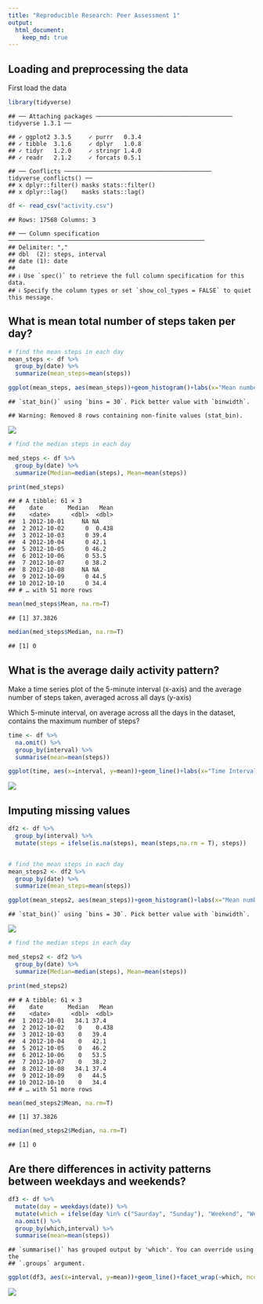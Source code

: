 ```yaml
---
title: "Reproducible Research: Peer Assessment 1"
output: 
  html_document:
    keep_md: true
---
```




## Loading and preprocessing the data

First load the data 


```r
library(tidyverse)
```

```
## ── Attaching packages ─────────────────────────────────────── tidyverse 1.3.1 ──
```

```
## ✓ ggplot2 3.3.5     ✓ purrr   0.3.4
## ✓ tibble  3.1.6     ✓ dplyr   1.0.8
## ✓ tidyr   1.2.0     ✓ stringr 1.4.0
## ✓ readr   2.1.2     ✓ forcats 0.5.1
```

```
## ── Conflicts ────────────────────────────────────────── tidyverse_conflicts() ──
## x dplyr::filter() masks stats::filter()
## x dplyr::lag()    masks stats::lag()
```

```r
df <- read_csv("activity.csv")
```

```
## Rows: 17568 Columns: 3
```

```
## ── Column specification ────────────────────────────────────────────────────────
## Delimiter: ","
## dbl  (2): steps, interval
## date (1): date
## 
## ℹ Use `spec()` to retrieve the full column specification for this data.
## ℹ Specify the column types or set `show_col_types = FALSE` to quiet this message.
```

## What is mean total number of steps taken per day?


```r
# find the mean steps in each day
mean_steps <- df %>%
  group_by(date) %>%
  summarize(mean_steps=mean(steps))

ggplot(mean_steps, aes(mean_steps))+geom_histogram()+labs(x="Mean number of steps per day")+theme_bw()
```

```
## `stat_bin()` using `bins = 30`. Pick better value with `binwidth`.
```

```
## Warning: Removed 8 rows containing non-finite values (stat_bin).
```

![](RepDataAssignment1_files/figure-html/mean_steps-1.png)<!-- -->

```r
# find the median steps in each day

med_steps <- df %>%
  group_by(date) %>%
  summarize(Median=median(steps), Mean=mean(steps)) 

print(med_steps)
```

```
## # A tibble: 61 × 3
##    date       Median   Mean
##    <date>      <dbl>  <dbl>
##  1 2012-10-01     NA NA    
##  2 2012-10-02      0  0.438
##  3 2012-10-03      0 39.4  
##  4 2012-10-04      0 42.1  
##  5 2012-10-05      0 46.2  
##  6 2012-10-06      0 53.5  
##  7 2012-10-07      0 38.2  
##  8 2012-10-08     NA NA    
##  9 2012-10-09      0 44.5  
## 10 2012-10-10      0 34.4  
## # … with 51 more rows
```

```r
mean(med_steps$Mean, na.rm=T)
```

```
## [1] 37.3826
```

```r
median(med_steps$Median, na.rm=T)
```

```
## [1] 0
```

## What is the average daily activity pattern?

Make a time series plot of the 5-minute interval (x-axis) and the average number of steps taken, averaged across all days (y-axis)

Which 5-minute interval, on average across all the days in the dataset, contains the maximum number of steps?




```r
time <- df %>%
  na.omit() %>%
  group_by(interval) %>%
  summarise(mean=mean(steps))

ggplot(time, aes(x=interval, y=mean))+geom_line()+labs(x="Time Interval", y= "Average steps")+theme_bw()
```

![](RepDataAssignment1_files/figure-html/time_plot-1.png)<!-- -->

## Imputing missing values



```r
df2 <- df %>%
  group_by(interval) %>%
  mutate(steps = ifelse(is.na(steps), mean(steps,na.rm = T), steps))


# find the mean steps in each day
mean_steps2 <- df2 %>%
  group_by(date) %>%
  summarize(mean_steps=mean(steps))

ggplot(mean_steps2, aes(mean_steps))+geom_histogram()+labs(x="Mean number of steps per day")+theme_bw()
```

```
## `stat_bin()` using `bins = 30`. Pick better value with `binwidth`.
```

![](RepDataAssignment1_files/figure-html/df2-1.png)<!-- -->

```r
# find the median steps in each day

med_steps2 <- df2 %>%
  group_by(date) %>%
  summarize(Median=median(steps), Mean=mean(steps)) 

print(med_steps2)
```

```
## # A tibble: 61 × 3
##    date       Median   Mean
##    <date>      <dbl>  <dbl>
##  1 2012-10-01   34.1 37.4  
##  2 2012-10-02    0    0.438
##  3 2012-10-03    0   39.4  
##  4 2012-10-04    0   42.1  
##  5 2012-10-05    0   46.2  
##  6 2012-10-06    0   53.5  
##  7 2012-10-07    0   38.2  
##  8 2012-10-08   34.1 37.4  
##  9 2012-10-09    0   44.5  
## 10 2012-10-10    0   34.4  
## # … with 51 more rows
```

```r
mean(med_steps2$Mean, na.rm=T)
```

```
## [1] 37.3826
```

```r
median(med_steps2$Median, na.rm=T)
```

```
## [1] 0
```


## Are there differences in activity patterns between weekdays and weekends?


```r
df3 <- df %>%
  mutate(day = weekdays(date)) %>%
  mutate(which = ifelse(day %in% c("Saurday", "Sunday"), "Weekend", "Weekday")) %>%
  na.omit() %>%
  group_by(which,interval) %>%
  summarise(mean=mean(steps))
```

```
## `summarise()` has grouped output by 'which'. You can override using the
## `.groups` argument.
```

```r
ggplot(df3, aes(x=interval, y=mean))+geom_line()+facet_wrap(~which, ncol=1)+theme_bw()+labs(x="Time interval", y= "mean steps")
```

![](RepDataAssignment1_files/figure-html/weekends-1.png)<!-- -->
